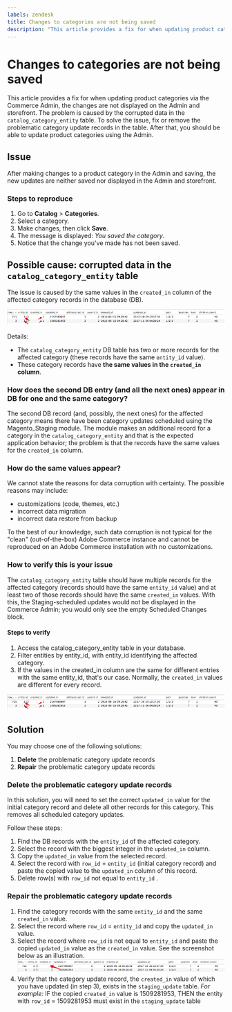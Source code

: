 ```yaml
---
labels: zendesk
title: Changes to categories are not being saved
description: "This article provides a fix for when updating product categories via the Commerce Admin, the changes are not displayed on the Admin and storefront. The problem is caused by the corrupted data in the `catalog_category_entity` table. To solve the issue, fix or remove the problematic category update records in the table. After that, you should be able to update product categories using the Admin."
---
```


# Changes to categories are not being saved

This article provides a fix for when updating product categories via the Commerce Admin, the changes are not displayed on the Admin and storefront. The problem is caused by the corrupted data in the `catalog_category_entity` table. To solve the issue, fix or remove the problematic category update records in the table. After that, you should be able to update product categories using the Admin.

## Issue

After making changes to a product category in the Admin and saving, the new updates are neither saved nor displayed in the Admin and storefront.

### Steps to reproduce

1. Go to **Catalog** > **Categories**.
1. Select a category.
1. Make changes, then click **Save**.
1. The message is displayed: *You saved the category*.
1. Notice that the change you've made has not been saved.

## Possible cause: corrupted data in the `catalog_category_entity` table

The issue is caused by the same values in the `created_in` column of the affected category records in the database (DB).

![Corrupted data in the catalog_category_entity table](assets/catalog_category_entity.png)

Details:

* The `catalog_category_entity` DB table has two or more records for the affected category (these records have the same `entity_id` value).
* These category records have **the same values in the `created_in` column**.

### How does the second DB entry (and all the next ones) appear in DB for one and the same category?

The second DB record (and, possibly, the next ones) for the affected category means there have been category updates scheduled using the Magento\_Staging module. The module makes an additional record for a category in the `catalog_category_entity` and that is the expected application behavior; the problem is that the records have the same values for the `created_in` column.

### How do the same values appear?

We cannot state the reasons for data corruption with certainty. The possible reasons may include:

* customizations (code, themes, etc.)
* incorrect data migration
* incorrect data restore from backup

To the best of our knowledge, such data corruption is not typical for the "clean" (out-of-the-box) Adobe Commerce instance and cannot be reproduced on an Adobe Commerce installation with no customizations.

### How to verify this is your issue

The `catalog_category_entity` table should have multiple records for the affected category (records should have the same `entity_id` value) and at least two of those records should have the same `created_in` values. With this, the Staging-scheduled updates would not be displayed in the Commerce Admin; you would only see the empty Scheduled Changes block.

#### Steps to verify

1. Access the catalog\_category\_entity table in your database.
1. Filter entities by entity\_id, with entity\_id identifying the affected category.
1. If the values in the created\_in column are the same for different entries with the same entity\_id, that's our case. Normally, the `created_in` values are different for every record.

![Corrupted data in the catalog_category_entity table](assets/catalog_category_entity.png)

## Solution

You may choose one of the following solutions:

1. **Delete** the problematic category update records
1. **Repair** the problematic category update records

### Delete the problematic category update records

In this solution, you will need to set the correct `updated_in` value for the initial category record and delete all other records for this category. This removes all scheduled category updates.

Follow these steps:

1. Find the DB records with the `entity_id` of the affected category.
1. Select the record with the biggest integer in the `updated_in` column.
1. Copy the `updated_in` value from the selected record.
1. Select the record with `row_id` = `entity_id` (initial category record) and paste the copied value to the `updated_in` column of this record.
1. Delete row(s) with `row_id` not equal to `entity_id` .

### Repair the problematic category update records

1. Find the category records with the same `entity_id` and the same `created_in` value.
1. Select the record where `row_id` = `entity_id` and copy the `updated_in` value.
1. Select the record where `row_id` is not equal to `entity_id` and paste the copied `updated_in` value as the `created_in` value. See the screenshot below as an illustration.    ![Copying the created_in value.png](assets/copy_created-in_value.png)
1. Verify that the category update record, the `created_in` value of which you have updated (in step 3), exists in the `staging_update` table. *For example:* IF the copied `created_in` value is 1509281953, THEN the entity with `row_id` = 1509281953 must exist in the `staging_update` table